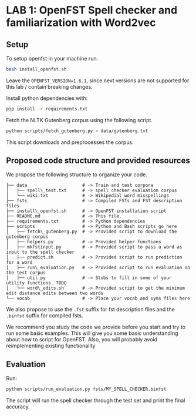 # LAB 1: OpenFST Spell checker and familiarization with Word2vec

## Setup

To setup openfst in your machine run.

```bash
bash install_openfst.sh
```

Leave the `OPENFST_VERSION=1.6.1`, since next versions are not supported for this lab / contain breaking changes.

Install python dependencies with:

```bash
pip install -r requirements.txt
```

Fetch the NLTK Gutenberg corpus using the following script.

```bash
python scripts/fetch_gutenberg.py > data/gutenberg.txt
```
This script downloads and preprocesses the corpus.

## Proposed code structure and provided resources

We propose the following structure to organize your code.
```
├── data                     # -> Train and test corpora
│   ├── spell\_test.txt      # -> spell checker evaluation corpus
│   └── wiki.txt             # -> Wikipedial word misspellings
├── fsts                     # -> Compiled FSTs and FST description files
├── install\_openfst.sh      # -> OpenFST installation script
├── README.md                # -> This file.
├── requirements.txt         # -> Python dependencies
├── scripts                  # -> Python and Bash scripts go here
│   ├── fetch\_gutenberg.py  # -> Provided script to download the gutenberg corpus
│   ├── helpers.py           # -> Provided helper functions
│   ├── mkfstinput.py        # -> Provided script to pass a word as input to the spell checker
│   ├── predict.sh           # -> Provided script to run prediction for a word
│   ├── run\_evaluation.py   # -> Provided script to run evaluation on the test corpus
│   ├── util.py              # -> Stubs to fill in some of your utility functions. TODO
│   └── word\_edits.sh       # -> Provided script to get the minimum edit distance edits between two words
└── vocab                    # -> Place your vocab and syms files here
```
We also propose to use the `.fst` suffix for fst description files and the `.binfst` suffix for compiled fsts.

We recommend you study the code we provide before you start and try to run some basic examples.
This will give you some basic understanding about how to script for OpenFST.
Also, you will probably avoid reimplementing existing functionality


## Evaluation

Run:

```bash
python scripts/run_evaluation.py fsts/MY_SPELL_CHECKER.binfst
```

The script will run the spell checker through the test set and print the final accuracy.
